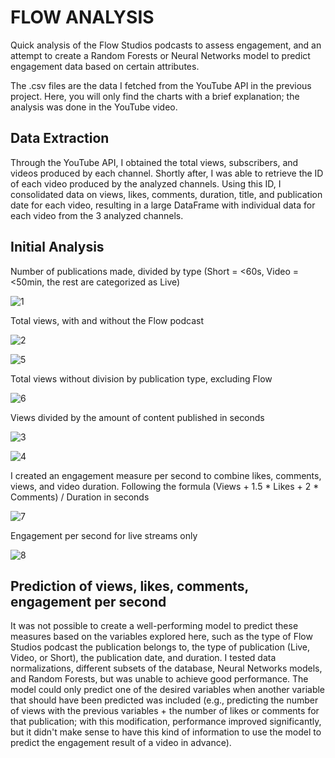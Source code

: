 # FLOW ANALYSIS

Quick analysis of the Flow Studios podcasts to assess engagement, and an attempt to create a Random Forests or Neural Networks model to predict engagement data based on certain attributes.

The .csv files are the data I fetched from the YouTube API in the previous project. Here, you will only find the charts with a brief explanation; the analysis was done in the YouTube video.

## Data Extraction

Through the YouTube API, I obtained the total views, subscribers, and videos produced by each channel. Shortly after, I was able to retrieve the ID of each video produced by the analyzed channels. Using this ID, I consolidated data on views, likes, comments, duration, title, and publication date for each video, resulting in a large DataFrame with individual data for each video from the 3 analyzed channels.

## Initial Analysis

Number of publications made, divided by type (Short = <60s, Video = <50min, the rest are categorized as Live)

![1](https://i.imgur.com/ASbzsS8.png)

Total views, with and without the Flow podcast

![2](https://i.imgur.com/Fj1YJKM.png)

![5](https://i.imgur.com/5PeFyyI.png)

Total views without division by publication type, excluding Flow

![6](https://i.imgur.com/11odhH7.png)

Views divided by the amount of content published in seconds

![3](https://i.imgur.com/p815R4I.png)

![4](https://i.imgur.com/Em2pr3L.png)

I created an engagement measure per second to combine likes, comments, views, and video duration. Following the formula (Views + 1.5 * Likes + 2 * Comments) / Duration in seconds

![7](https://i.imgur.com/93ERiRA.png)

Engagement per second for live streams only

![8](https://i.imgur.com/pToWDgP.png)

## Prediction of views, likes, comments, engagement per second

It was not possible to create a well-performing model to predict these measures based on the variables explored here, such as the type of Flow Studios podcast the publication belongs to, the type of publication (Live, Video, or Short), the publication date, and duration. I tested data normalizations, different subsets of the database, Neural Networks models, and Random Forests, but was unable to achieve good performance. The model could only predict one of the desired variables when another variable that should have been predicted was included (e.g., predicting the number of views with the previous variables + the number of likes or comments for that publication; with this modification, performance improved significantly, but it didn't make sense to have this kind of information to use the model to predict the engagement result of a video in advance).
